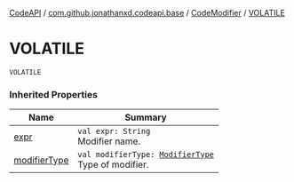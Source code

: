 [CodeAPI](../../index.md) / [com.github.jonathanxd.codeapi.base](../index.md) / [CodeModifier](index.md) / [VOLATILE](.)

# VOLATILE

`VOLATILE`

### Inherited Properties

| Name | Summary |
|---|---|
| [expr](expr.md) | `val expr: String`<br>Modifier name. |
| [modifierType](modifier-type.md) | `val modifierType: `[`ModifierType`](../-modifier-type/index.md)<br>Type of modifier. |
